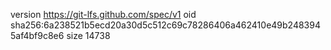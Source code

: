 version https://git-lfs.github.com/spec/v1
oid sha256:6a238521b5ecd20a30d5c512c69c78286406a462410e49b2483945af4bf9c8e6
size 14738
